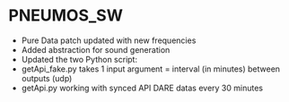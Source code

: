 # PNEUMOS_SW

-  Pure Data patch updated with new frequencies
-  Added abstraction for sound generation
-  Updated the two Python script:
-    getApi_fake.py takes 1 input argument = interval (in minutes) between outputs (udp)
-    getApi.py working with synced API DARE datas every 30 minutes
